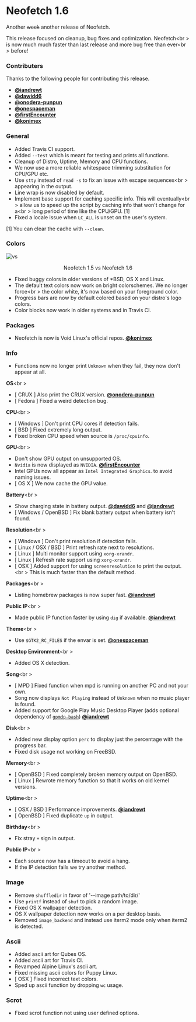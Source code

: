 # Neofetch 1.6

Another ~~week~~ another release of Neofetch.

This release focused on cleanup, bug fixes and optimization. Neofetch<br \>
is now much much faster than last release and more bug free than ever<br \>
before!

### Contributers

Thanks to the following people for contributing this release.

- **[@iandrewt](https://github.com/iandrewt)**
- **[@dawidd6](https://github.com/dawidd6)**
- **[@onodera-punpun](https://github.com/onodera-punpun)**
- **[@onespaceman](https://github.com/onespaceman)**
- **[@firstEncounter](https://github.com/firstEncounter)**
- **[@konimex](https://github.com/konimex)**

### General

- Added Travis CI support.
- Added `--test` which is meant for testing and prints all functions.
- Cleanup of Distro, Uptime, Memory and CPU functions.
- We now use a more reliable whitespace trimming substitution for CPU/GPU etc.
- Use `stty` instead of `read -s` to fix an issue with escape sequences<br \>
appearing in the output.
- Line wrap is now disabled by default.
- Implement base support for caching specific info. This will eventually<br \>
allow us to speed up the script by caching info that won't change for a<br \>
long period of time like the CPU/GPU. \[1\]
- Fixed a locale issue when `LC_ALL` is unset on the user's system.

\[1\] You can clear the cache with `--clean`.


### Colors

![vs](https://ipfs.pics/ipfs/QmNVw4zm78tgBGdhDJ1FZ1aktpEtVapVtNWWMMKh5aitrZ)
<p align="center">Neofetch 1.5  vs  Neofetch 1.6</p>


- Fixed buggy colors in older versions of \*BSD, OS X and Linux.
- The default text colors now work on bright colorschemes. We no longer force<br \>
the color white, it's now based on your foreground color.
- Progress bars are now by default colored based on your distro's logo colors.
- Color blocks now work in older systems and in Travis CI.


### Packages

- Neofetch is now is Void Linux's official repos. **[@konimex](https://github.com/konimex)**

### Info

- Functions now no longer print `Unknown` when they fail, they now don't appear at all.

**OS**<br \>
- [ CRUX ] Also print the CRUX version. **[@onodera-punpun](https://github.com/onodera-punpun)**
- [ Fedora ] Fixed a weird detection bug.

**CPU**<br \>
- [ Windows ] Don't print CPU cores if detection fails.
- [ BSD ] Fixed extremely long output.
- Fixed broken CPU speed when source is `/proc/cpuinfo`.

**GPU**<br \>
- Don't show GPU output on unsupported OS.
- `Nvidia` is now displayed as `NVIDIA`. **[@firstEncounter](https://github.com/firstEncounter)**
- Intel GPUs now all appear as `Intel Integrated Graphics`. to avoid naming issues.
- [ OS X ] We now cache the GPU value.

**Battery**<br \>
- Show charging state in battery output. **[@dawidd6](https://github.com/dawidd6)** and **[@iandrewt](https://github.com/iandrewt)**
- [ Windows / OpenBSD ] Fix blank battery output when battery isn't found.

**Resolution**<br \>
- [ Windows ] Don't print resolution if detection fails.
- [ Linux / OSX / BSD ] Print refresh rate next to resolutions.
- [ Linux ] Multi monitor support using `xorg-xrandr`.
- [ Linux ] Refresh rate support using `xorg-xrandr`.
- [ OSX ] Added support for using `screenresolution` to print the output.<br \>
This is much faster than the default method.

**Packages**<br \>
- Listing homebrew packages is now super fast. **[@iandrewt](https://github.com/iandrewt)**

**Public IP**<br \>
- Made public IP function faster by using `dig` if available. **[@iandrewt](https://github.com/iandrewt)**

**Theme**<br \>
- Use `$GTK2_RC_FILES` if the envar is set. **[@onespaceman](https://github.com/onespaceman)**

**Desktop Environment**<br \>
- Added OS X detection.

**Song**<br \>
- [ MPD ] Fixed function when mpd is running on another PC and not your own.
- Song now displays `Not Playing` instead of `Unknown` when no music player is found.
- Added support for Google Play Music Desktop Player (adds optional dependency of [`gpmdp-bash`](https://github.com/iandrewt/gpmdp-bash)) **[@iandrewt](https://github.com/iandrewt)**

**Disk**<br \>
- Added new display option `perc` to display just the percentage with the progress bar.
- Fixed disk usage not working on FreeBSD.

**Memory**<br \>
- [ OpenBSD ] Fixed completely broken memory output on OpenBSD.
- [ Linux ] Rewrote memory function so that it works on old kernel versions.

**Uptime**<br \>
- [ OSX / BSD ] Performance improvements. **[@iandrewt](https://github.com/iandrewt)**
- [ OpenBSD ] Fixed duplicate `up` in output.

**Birthday**<br \>
- Fix stray `+` sign in output.

**Public IP**<br \>
- Each source now has a timeout to avoid a hang.
- If the IP detection fails we try another method.


### Image

- Remove `shuffledir` in favor of '--image path/to/dir/'
- Use `printf` instead of `shuf` to pick a random image.
- Fixed OS X wallpaper detection.
- OS X wallpaper detection now works on a per desktop basis.
- Removed `image_backend` and instead use iterm2 mode only when iterm2 is detected.


### Ascii

- Added ascii art for Qubes OS.
- Added ascii art for Travis CI.
- Revamped Alpine Linux's ascii art.
- Fixed missing ascii colors for Puppy Linux.
- [ OSX ] Fixed incorrect text colors.
- Sped up ascii function by dropping `wc` usage.


### Scrot
- Fixed scrot function not using user defined options.

